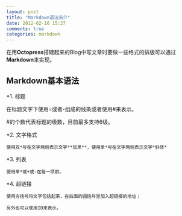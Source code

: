```yaml
---
layout: post
title: "Markdown语法简介"
date: 2012-02-16 15:27
comments: true
categories: markdown
---
```


在用**Octopress**搭建起来的Blog中写文章时要做一些格式的排版可以通过**Markdown**来实现。

<!-- more -->

Markdown基本语法
----------------

*1. 标题

   在标题文字下使用=或者-组成的线条或者使用#来表示。 

   #的个数代表标题的级数，目前最多支持6级。

*2. 文字格式

    使用双*号在文字两侧表示文字**加黑**，使用单*号在文字两侧表示文字*斜体*

*3. 列表

    使用单*或+或-在每一项前。

*4. 超链接

    使用方括号将文字包括起来，在后面的圆括号里加入超链接的地址；
    
    另外也可以使用ID来表示。




